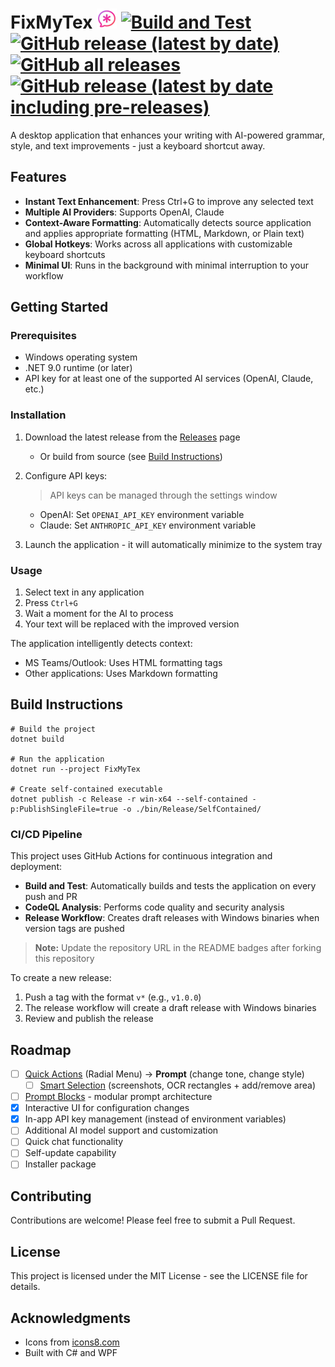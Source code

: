# FixMyTex ![icon](FixMyTex/icons8-mutig-ai-32.png) [![Build and Test](https://github.com/0xMMA/FixMyTex/actions/workflows/build-and-test.yml/badge.svg)](https://github.com/0xMMA/FixMyTex/actions/workflows/build-and-test.yml) [![GitHub release (latest by date)](https://img.shields.io/github/v/release/0xMMA/FixMyTex)](https://github.com/0xMMA/FixMyTex/releases) [![GitHub all releases](https://img.shields.io/github/downloads/0xMMA/FixMyTex/total)](https://github.com/0xMMA/FixMyTex/releases) [![GitHub release (latest by date including pre-releases)](https://img.shields.io/github/v/release/0xMMA/FixMyTex?include_prereleases&label=pre-release)](https://github.com/0xMMA/FixMyTex/releases)

A desktop application that enhances your writing with AI-powered grammar, style, and text improvements - just a keyboard shortcut away.

## Features

- **Instant Text Enhancement**: Press Ctrl+G to improve any selected text
- **Multiple AI Providers**: Supports OpenAI, Claude
- **Context-Aware Formatting**: Automatically detects source application and applies appropriate formatting (HTML, Markdown, or Plain text)
- **Global Hotkeys**: Works across all applications with customizable keyboard shortcuts
- **Minimal UI**: Runs in the background with minimal interruption to your workflow

## Getting Started

### Prerequisites
- Windows operating system
- .NET 9.0 runtime (or later)
- API key for at least one of the supported AI services (OpenAI, Claude, etc.)

### Installation

1. Download the latest release from the [Releases](https://github.com/0xMMA/FixMyTex/releases) page
   - Or build from source (see [Build Instructions](#build-instructions))
2. Configure API keys:
   > API keys can be managed through the settings window
   - OpenAI: Set `OPENAI_API_KEY` environment variable
   - Claude: Set `ANTHROPIC_API_KEY` environment variable  

3. Launch the application - it will automatically minimize to the system tray

### Usage

1. Select text in any application
2. Press `Ctrl+G` 
3. Wait a moment for the AI to process
4. Your text will be replaced with the improved version

The application intelligently detects context:
- MS Teams/Outlook: Uses HTML formatting tags
- Other applications: Uses Markdown formatting

## Build Instructions

```
# Build the project
dotnet build

# Run the application
dotnet run --project FixMyTex

# Create self-contained executable
dotnet publish -c Release -r win-x64 --self-contained -p:PublishSingleFile=true -o ./bin/Release/SelfContained/
```

### CI/CD Pipeline

This project uses GitHub Actions for continuous integration and deployment:

- **Build and Test**: Automatically builds and tests the application on every push and PR
- **CodeQL Analysis**: Performs code quality and security analysis
- **Release Workflow**: Creates draft releases with Windows binaries when version tags are pushed

> **Note:** Update the repository URL in the README badges after forking this repository

To create a new release:
1. Push a tag with the format `v*` (e.g., `v1.0.0`)
2. The release workflow will create a draft release with Windows binaries
3. Review and publish the release

## Roadmap

- [ ] [Quick Actions](docs/feature%20quick%20actions.md) (Radial Menu) -> **Prompt** (change tone, change style)
  - [ ] [Smart Selection](docs/feature%20smart%20selection.md) (screenshots, OCR rectangles + add/remove area)
- [ ] [Prompt Blocks](docs/prompt%20blocks.md) - modular prompt architecture
- [X] Interactive UI for configuration changes
- [X] In-app API key management (instead of environment variables)
- [ ] Additional AI model support and customization
- [ ] Quick chat functionality
- [ ] Self-update capability
- [ ] Installer package

## Contributing

Contributions are welcome! Please feel free to submit a Pull Request.

## License

This project is licensed under the MIT License - see the LICENSE file for details.

## Acknowledgments

- Icons from [icons8.com](https://icons8.com)
- Built with C# and WPF
